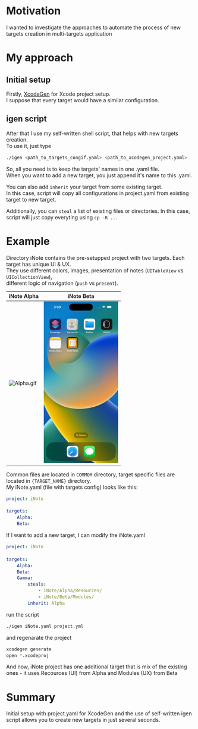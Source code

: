 # Motivation

I wanted to investigate the approaches to automate the process of new targets creation in multi-targets application

# My approach

## Initial setup 
Firstly, [XcodeGen](https://github.com/yonaskolb/XcodeGen) for Xcode project setup.  
I suppose that every target would have a similar configuration.  

## igen script
After that I use my self-written shell script, that helps with new targets creation.  
To use it, just type  
```bash
./igen <path_to_targets_congif.yaml> <path_to_xcodegen_project.yaml>
```
So, all you need is to keep the targets' names in one .yaml file.  
When you want to add a new target, you just append it's name to this .yaml.  

You can also add `inherit` your target from some existing target.  
In this case, script will copy all configurations in project.yaml from existing target to new target.

Additionally, you can `steal` a list of existing files or directories. In this case, script will just copy everyting using `cp -R ...`

# Example

Directory iNote contains the pre-setupped project with two targets. Each target has unique UI & UX.  
They use different colors, images, presentation of notes (`UITableView` vs `UICollectionView`),  
different logic of navigation (`push` vs `present`).  

| iNote Alpha  | iNote Beta |
| ------------- | ------------- |
| <img src="https://github.com/gloomikon/MultiTargetAutomatisation/blob/main/.media/alpha.gif" alt="Alpha.gif" width="200"/>  | <img src="https://github.com/gloomikon/MultiTargetAutomatisation/blob/main/.media/beta.gif" alt="Beta.gif" width="200"/>  |


Common files are located in `COMMOM` directory, target specific files are located in `{TARGET_NAME}` directory.  
My iNote.yaml (file with targets config) looks like this:
```yaml
project: iNote

targets:
    Alpha:
    Beta:
```

If I want to add a new target, I can modify the iNote.yaml
```yaml
project: iNote

targets:
    Alpha:
    Beta:
    Gamma:
        steals:
            - iNote/Alpha/Resources/
            - iNote/Beta/Modules/
        inherit: Alpha
```
run the script
```bash
./igen iNote.yaml project.yml
```
and regenarate the project
```bash
xcodegen generate
open *.xcodeproj
```
And now, iNote project has one additional target that is mix of the existing ones - it uses Recources (UI) from Alpha and Modules (UX) from Beta

# Summary
Initial setup with project.yaml for XcodeGen and the use of self-written igen script allows you to create new targets in just several seconds.
